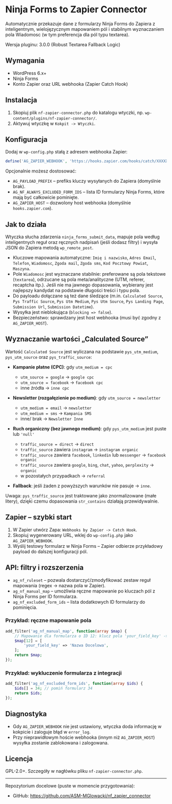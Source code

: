 # Ninja Forms to Zapier Connector

Automatycznie przekazuje dane z formularzy Ninja Forms do Zapiera z inteligentnym, wielojęzycznym mapowaniem pól i stabilnym wyznaczaniem pola Wiadomosc (w tym preferencja dla pól typu textarea).

Wersja pluginu: 3.0.0 (Robust Textarea Fallback Logic)

## Wymagania

- WordPress 6.x+
- Ninja Forms
- Konto Zapier oraz URL webhooka (Zapier Catch Hook)

## Instalacja

1. Skopiuj plik `nf-zapier-connector.php` do katalogu wtyczki, np. `wp-content/plugins/nf-zapier-connector/`.
2. Aktywuj wtyczkę w `Kokpit -> Wtyczki`.

## Konfiguracja

Dodaj w `wp-config.php` stałą z adresem webhooka Zapier:

```php
define('AG_ZAPIER_WEBHOOK', 'https://hooks.zapier.com/hooks/catch/XXXXXXXXX/XXXXXXXXX');
```

Opcjonalnie możesz dostosować:

- `AG_PAYLOAD_PREFIX` – prefiks kluczy wysyłanych do Zapiera (domyślnie brak).
- `AG_NF_ALWAYS_EXCLUDED_FORM_IDS` – lista ID formularzy Ninja Forms, które mają być całkowicie pominięte.
- `AG_ZAPIER_HOST` – dozwolony host webhooka (domyślnie `hooks.zapier.com`).

## Jak to działa

Wtyczka słucha zdarzenia `ninja_forms_submit_data`, mapuje pola według inteligentnych reguł oraz ręcznych nadpisań (jeśli dodasz filtry) i wysyła JSON do Zapiera metodą `wp_remote_post`.

- Kluczowe mapowania automatyczne: `Imię i nazwisko`, `Adres Email`, `Telefon`, `Wiadomosc`, `Zgoda mail`, `Zgoda sms`, `Kod Pocztowy Powiat`, `Maszyna`.
- Pole `Wiadomosc` jest wyznaczane stabilnie: preferowane są pola tekstowe (`textarea`), odrzucane są pola meta/analityczne (UTM, referer, recaptcha itp.). Jeśli nie ma jawnego dopasowania, wybierany jest najlepszy kandydat na podstawie długości treści i typu pola.
- Do payloadu dołączane są też dane śledzące (m.in. `Calculated Source`, `Pys Traffic Source`, `Pys Utm Medium`, `Pys Utm Source`, `Pys Landing Page`, `Submission Url`, `Submission Datetime`).
- Wysyłka jest nieblokująca (`blocking => false`).
- Bezpieczeństwo: sprawdzany jest host webhooka (musi być zgodny z `AG_ZAPIER_HOST`).

## Wyznaczanie wartości „Calculated Source”

Wartość `Calculated Source` jest wyliczana na podstawie `pys_utm_medium`, `pys_utm_source` oraz `pys_traffic_source`:

- **Kampanie płatne (CPC)**: gdy `utm_medium = cpc`
  - `utm_source = google` → `google cpc`
  - `utm_source = facebook` → `facebook cpc`
  - inne źródła → `inne cpc`

- **Newsletter (rozgałęzienie po medium)**: gdy `utm_source = newsletter`
  - `utm_medium = email` → `newsletter`
  - `utm_medium = sms` → `Kampania SMS`
  - inne/ brak → `Newsletter Inne`

- **Ruch organiczny (bez jawnego medium)**: gdy `pys_utm_medium` jest puste lub `'null'`
  - `traffic_source = direct` → `direct`
  - `traffic_source` zawiera `instagram` → `instagram organic`
  - `traffic_source` zawiera `facebook`, `linkedin` lub `messenger` → `facebook organic`
  - `traffic_source` zawiera `google`, `bing`, `chat`, `yahoo`, `perplexity` → `organic`
  - w pozostałych przypadkach → `referral`

- **Fallback**: jeśli żaden z powyższych warunków nie pasuje → `inne`.

Uwaga: `pys_traffic_source` jest traktowane jako znormalizowane (małe litery), dzięki czemu dopasowania `str_contains` działają przewidywalnie.

## Zapier – szybki start

1. W Zapier utwórz Zapa: `Webhooks by Zapier -> Catch Hook`.
2. Skopiuj wygenerowany URL, wklej do `wp-config.php` jako `AG_ZAPIER_WEBHOOK`.
3. Wyślij testowy formularz w Ninja Forms – Zapier odbierze przykładowy payload do dalszej konfiguracji pól.

## API: filtry i rozszerzenia

- `ag_nf_ruleset` – pozwala dostarczyć/zmodyfikować zestaw reguł mapowania (regex -> nazwa pola w Zapier).
- `ag_nf_manual_map` – umożliwia ręczne mapowanie po kluczach pól z Ninja Forms per ID formularza.
- `ag_nf_excluded_form_ids` – lista dodatkowych ID formularzy do pominięcia.

### Przykład: ręczne mapowanie pola

```php
add_filter('ag_nf_manual_map', function(array $map) {
    // Mapowanie dla formularza o ID 12: klucz pola 'your_field_key' -> 'Nazwa Docelowa'
    $map[12] = [
        'your_field_key' => 'Nazwa Docelowa',
    ];
    return $map;
});
```

### Przykład: wykluczenie formularza z integracji

```php
add_filter('ag_nf_excluded_form_ids', function(array $ids) {
    $ids[] = 34; // pomiń formularz 34
    return $ids;
});
```

## Diagnostyka

- Gdy `AG_ZAPIER_WEBHOOK` nie jest ustawiony, wtyczka doda informację w kokpicie i zaloguje błąd w `error_log`.
- Przy nieprawidłowym hoście webhooka (innym niż `AG_ZAPIER_HOST`) wysyłka zostanie zablokowana i zalogowana.

## Licencja

GPL-2.0+. Szczegóły w nagłówku pliku `nf-zapier-connector.php`.

---

Repozytorium docelowe (puste w momencie przygotowania):

- GitHub: https://github.com/ASM-MGlowacki/nf_zapier_connector


